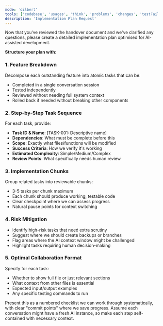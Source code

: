 ```yaml
---
mode: 'dilbert'
tools: ['codebase', 'usages', 'think', 'problems', 'changes', 'testFailure', 'terminalSelection', 'terminalLastCommand', 'fetch', 'findTestFiles', 'searchResults', 'editFiles', 'search', 'runCommands', 'context7', 'memory', 'sequentialthinking', 'time', 'mcp-google-cse']
description: 'Implementation Plan Request'
---
```

Now that you've reviewed the handover document and we've clarified any questions, please create a detailed implementation plan optimised for AI-assisted development.

**Structure your plan with:**

### 1. **Feature Breakdown**
Decompose each outstanding feature into atomic tasks that can be:
- Completed in a single conversation session
- Tested independently
- Reviewed without needing full system context
- Rolled back if needed without breaking other components

### 2. **Step-by-Step Task Sequence**
For each task, provide:
- **Task ID & Name**: [TASK-001: Descriptive name]
- **Dependencies**: What must be complete before this
- **Scope**: Exactly what files/functions will be modified
- **Success Criteria**: How we verify it's working
- **Estimated Complexity**: Simple/Medium/Complex
- **Review Points**: What specifically needs human review

### 3. **Implementation Chunks**
Group related tasks into reviewable chunks:
- 3-5 tasks per chunk maximum
- Each chunk should produce working, testable code
- Clear checkpoint where we can assess progress
- Natural pause points for context switching

### 4. **Risk Mitigation**
- Identify high-risk tasks that need extra scrutiny
- Suggest where we should create backups or branches
- Flag areas where the AI context window might be challenged
- Highlight tasks requiring human decision-making

### 5. **Optimal Collaboration Format**
Specify for each task:
- Whether to show full file or just relevant sections
- What context from other files is essential
- Expected input/output examples
- Any specific testing commands to run

Present this as a numbered checklist we can work through systematically, with clear "commit points" where we save progress. Assume each conversation might have a fresh AI instance, so make each step self-contained with necessary context.
